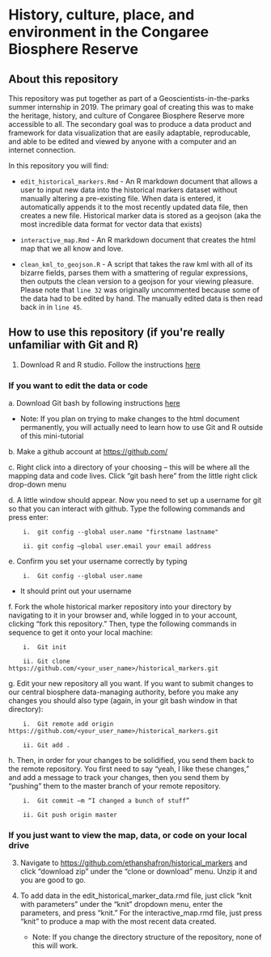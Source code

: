 # History, culture, place, and environment in the Congaree Biosphere Reserve

## About this repository

This repository was put together as part of a Geoscientists-in-the-parks summer internship in 2019. The primary goal of creating this was to make the heritage, history, and culture of Congaree Biosphere Reserve more accessible to all. The secondary goal was to produce a data product and framework for data visualization that are easily adaptable, reproducable, and able to be edited and viewed by anyone with a computer and an internet connection.

In this repository you will find:

* `edit_historical_markers.Rmd` - An R markdown document that allows a user to input new data into the historical markers dataset without manually altering a pre-existing file. When data is entered, it automatically appends it to the most recently updated data file, then creates a new file. Historical marker data is stored as a geojson (aka the most incredible data format for vector data that exists)

* `interactive_map.Rmd` - An R markdown document that creates the html map that we all know and love.

* `clean_kml_to_geojson.R` - A script that takes the raw kml with all of its bizarre fields, parses them with a smattering of regular expressions, then outputs the clean version to a geojson for your viewing pleasure. Please note that `line 32` was originally uncommented because some of the data had to be edited by hand. The manually edited data is then read back in in `line 45`.


## How to use this repository (if you're really unfamiliar with Git and R)

1.	Download R and R studio. Follow the instructions [here](https://www.ics.uci.edu/~sternh/courses/210/InstallingRandRStudio.pdf)

### If you want to edit the data or code

   a.	Download Git bash by following instructions [here](https://www.atlassian.com/git/tutorials/install-git) 
    
   -  Note: If you plan on trying to make changes to the html document permanently, you will actually need to learn how to use Git and R outside of this mini-tutorial
        
   b.	Make a github account at https://github.com/
    
   c.	Right click into a directory of your choosing – this will be where all the mapping data and code lives. Click “git bash here” from the little right click drop-down menu

  d.	A little window should appear. Now you need to set up a username for git so that you can interact with github. Type the following commands and press enter: 
    
        i.	git config --global user.name "firstname lastname"
        
        ii.	git config –global user.email your email address
        
   e.	Confirm you set your username correctly by typing
    
        i.	Git config --global user.name
        
   -	It should print out your username
        
   f.	Fork the whole historical marker repository into your directory by navigating to it in your browser and, while logged in to your account, clicking “fork this repository.” Then, type the following commands in sequence to get it onto your local machine:
    
        i.	Git init
        
        ii.	Git clone https://github.com/<your_user_name>/historical_markers.git
        
   g.	Edit your new repository all you want. If you want to submit changes to our central biosphere data-managing authority, before you make any changes you should also type (again, in your git bash window in that directory):
    
        i.	Git remote add origin https://github.com/<your_user_name>/historical_markers.git
        
        ii.	Git add .
        
   h.	Then, in order for your changes to be solidified, you send them back to the remote repository. You first need to say “yeah, I like these changes,” and add a message to track your changes, then you send them by “pushing” them to the master branch of your remote repository.
    
        i.	Git commit –m “I changed a bunch of stuff”
        
        ii.	Git push origin master

### If you just want to view the map, data, or code on your local drive
3.	Navigate to https://github.com/ethanshafron/historical_markers and click “download zip” under the “clone or download” menu. Unzip it and you are good to go.

4.	To add data in the edit_historical_marker_data.rmd file, just click “knit with parameters” under the “knit” dropdown menu, enter the parameters, and press “knit.” For the interactive_map.rmd file, just press “knit” to produce a map with the most recent data created.

    -	Note: If you change the directory structure of the repository, none of this will work.

